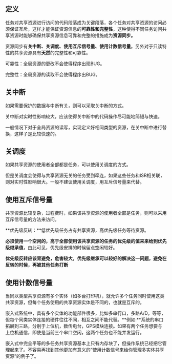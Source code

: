 ## 定义

任务对共享资源进行访问的代码段落成为关键段落，各个任务对共享资源的访问必须保证互斥，这样才能保证资源信息的**可靠性和完整性**，这种使得不同任务访问共享资源时能够确保共享资源信息可靠和完整的措施成为**资源同步。**

资源同步有**关中断、关调度、使用互斥信号量、使用计数信号量**。另外对于只读特性的共享资源具有**天然**的完整性和可靠性。

可靠性：全局资源的更改不会使得程序出现BUG。

完整性：全局资源的读取不会使得程序出BUG。

## 关中断

如果需要保护的数据与中断有关，则可以采取关中断的方式。

关中断对实时性影响较大，应该使得关中断中的代码操作尽可能地简短与快速。

一般情况下对于全局资源的读写，实现定义好相同类型的资源，在关中断中进行替换，这样子是比较快速的。

## 关调度

如果共享资源的使用者全部都是任务，可以使用关调度的方式。

但是关调度会使得与共享资源无关的任务受到牵连，如果这些任务和ISR相关联，则对实时性影响很大。一般不建议使用关调度，用互斥信号量来代替。

## 使用互斥信号量

共享资源比较复杂，过程费时，如果该共享资源的使用者全部是任务，则可以采用互斥信号量的方法来访问。

**优先级反转：**低优先级任务占有共享资源，高优先级任务等待资源。

**必须使用一个空闲的，高于全部使用该共享资源的任务的优先级的值来来给到优先级继承值**，由此可见，优先级安排的时候留点空闲较好。

**优先级反转应该背避免，危害较大，优先级继承可以较好的解决这一问题，避免在反转的时候，再被其他任务打断**

## 使用计数信号量

当同以类型共享资源有多个实体（如多台打印机），就允许多个任务同时使用这类共享资源，但每个任务使用的共享资源实体是不同的，也就是互斥的。

嵌入式系统中，具有多个实体的功能部件很多，比如多串行口，多路A/D，等等，但每个同类实体连接的硬件往往不同，相互之间不能代替。**例如:**系统的串口拓展到三路，分别于上位机，数传电台，GPS模块连接。如果有两个任务想要与上位机通信，即使是当前三个串口空闲，这两个任务也不能并发运行。

嵌入式中完全平等的多任务共享资源基本上只有内存块了，但操作系统已经把它管理起来了。不容易再找到其他更加有意义的“使用计数信号来给你管理多实体共享资源”的例子了。